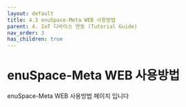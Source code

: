 ```yaml
---
layout: default
title: 4.3 enuSpace-Meta WEB 사용방법
parent: 4. IoT 디바이스 연동 (Tutorial Guide)
nav_order: 3
has_children: true
---
```


# enuSpace-Meta WEB 사용방법

enuSpace-Meta WEB 사용방법 페이지 입니다